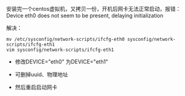 安装完一个centos虚拟机，又拷贝一份，开机后网卡无法正常启动，报错：Device eth0 does not seem to be present, delaying initialization

解决：

```shell
mv /etc/sysconfig/network-scripts/ifcfg-eth0 sysconfig/network-scripts/ifcfg-eth1
vim sysconfig/network-scripts/ifcfg-eth1
```

* 修改DEVICE="eth0" 
为DEVICE="eth1"

* 可删掉uuid、物理地址

* 然后重启启动网卡
